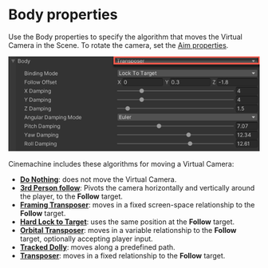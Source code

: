 # Body properties

Use the Body properties to specify the algorithm that moves the Virtual Camera in the Scene. To rotate the camera, set the [Aim properties](CinemachineVirtualCameraAim.md).

![__Body__ properties, with the __Transposer__ algorithm (red)](images/CinemachineBody.png)

Cinemachine includes these algorithms for moving a Virtual Camera:



- [__Do Nothing__](CinemachineBodyDoNothing.md): does not move the Virtual Camera.
- [__3rd Person follow__](Cinemachine3rdPersonFollow.md): Pivots the camera horizontally and vertically around the player, to the __Follow__ target.
- [__Framing Transposer__](CinemachineBodyFramingTransposer.md): moves in a fixed screen-space relationship to the __Follow__ target.
- [__Hard Lock to Target__](CinemachineBodyHardLockTarget.md): uses the same position at the __Follow__ target.
- [__Orbital Transposer__](CinemachineBodyOrbitalTransposer.md): moves in a variable relationship to the __Follow__ target, optionally accepting player input.
- [__Tracked Dolly__](CinemachineBodyTrackedDolly.md): moves along a predefined path.
- [__Transposer__](CinemachineBodyTransposer.md): moves in a fixed relationship to the __Follow__ target.











